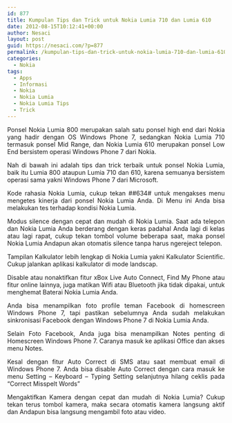 ```yaml
---
id: 877
title: Kumpulan Tips dan Trick untuk Nokia Lumia 710 dan Lumia 610
date: 2012-08-15T10:12:41+00:00
author: Nesaci
layout: post
guid: https://nesaci.com/?p=877
permalink: /kumpulan-tips-dan-trick-untuk-nokia-lumia-710-dan-lumia-610/
categories:
  - Nokia
tags:
  - Apps
  - Informasi
  - Nokia
  - Nokia Lumia
  - Nokia Lumia Tips
  - Trick
---
```

<p style="text-align: justify;">
  Ponsel Nokia Lumia 800 merupakan salah satu ponsel high end dari Nokia yang hadir dengan OS Windows Phone 7, sedangkan Nokia Lumia 710 termasuk ponsel Mid Range, dan Nokia Lumia 610 merupakan ponsel Low End bersistem operasi Windows Phone 7 dari Nokia.
</p>

<p style="text-align: justify;">
  Nah di bawah ini adalah tips dan trick terbaik untuk ponsel Nokia Lumia, baik itu Lumia 800 ataupun Lumia 710 dan 610, karena semuanya bersistem operasi sama yakni Windows Phone 7 dari Microsoft.
</p>

<p style="text-align: justify;">
  Kode rahasia Nokia Lumia, cukup tekan ##634# untuk mengakses menu mengetes kinerja dari ponsel Nokia Lumia Anda. Di Menu ini Anda bisa melakukan tes terhadap kondisi Nokia Lumia.
</p>

<p style="text-align: justify;">
  Modus silence dengan cepat dan mudah di Nokia Lumia. Saat ada telepon dan Nokia Lumia Anda berderang dengan keras padahal Anda lagi di kelas atau lagi rapat, cukup tekan tombol volume beberapa saat, maka ponsel Nokia Lumia Andapun akan otomatis silence tanpa harus ngereject telepon.<!--more-->
</p>

<p style="text-align: justify;">
  Tampilan Kalkulator lebih lengkap di Nokia Lumia yakni Kalkulator Scientific. Cukup jalankan aplikasi kalkulator di mode landscap.
</p>

<p style="text-align: justify;">
  Disable atau nonaktifkan fitur xBox Live Auto Connect, Find My Phone atau fitur online lainnya, juga matikan Wifi atau Bluetooth jika tidak dipakai, untuk menghemat Baterai Nokia Lumia Anda.
</p>

<p style="text-align: justify;">
  Anda bisa menampilkan foto profile teman Facebook di homescreen Windows Phone 7, tapi pastikan sebelumnya Anda sudah melakukan sinkronisasi Facebook dengan Windows Phone 7 di Nokia Lumia Anda.
</p>

<p style="text-align: justify;">
  Selain Foto Facebook, Anda juga bisa menampilkan Notes penting di Homescreen Windows Phone 7. Caranya masuk ke aplikasi Office dan akses menu Notes.
</p>

<p style="text-align: justify;">
  Kesal dengan fitur Auto Correct di SMS atau saat membuat email di Windows Phone 7. Anda bisa disable Auto Correct dengan cara masuk ke menu Setting – Keyboard – Typing Setting selanjutnya hilang ceklis pada “Correct Misspelt Words”
</p>

<p style="text-align: justify;">
  Mengaktifkan Kamera dengan cepat dan mudah di Nokia Lumia? Cukup tekan terus tombol kamera, maka secara otomatis kamera langsung aktif dan Andapun bisa langsung mengambil foto atau video.
</p>